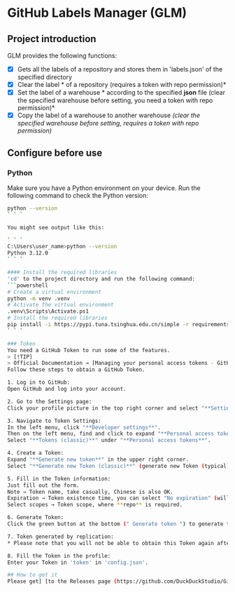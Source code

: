 # GitHub Labels Manager (GLM)

## Project introduction
GLM provides the following functions:
- [x] Gets all the labels of a repository and stores them in 'labels.json' of the specified directory
- [x] Clear the label * of a repository (requires a token with repo permission)*
- [x] Set the label of a warehouse * according to the specified **json** file (clear the specified warehouse before setting, you need a token with repo permission)*
- [x] Copy the label of a warehouse to another warehouse *(clear the specified warehouse before setting, requires a token with repo permission)*

## Configure before use
### Python
Make sure you have a Python environment on your device.
Run the following command to check the Python version:

```bash
python --version
` ` `

You might see output like this:

` ` `
C:\Users\user_name>python --version
Python 3.12.0
` ` `

#### Install the required libraries
'cd' to the project directory and run the following command:
```powershell
# Create a virtual environment
python -m venv .venv
# Activate the virtual environment
.venv\Scripts\Activate.ps1
# Install the required libraries
pip install -i https://pypi.tuna.tsinghua.edu.cn/simple -r requirements.txt
` ` `

### Token
You need a GitHub Token to run some of the features.
> [!TIP]
> Official Documentation → [Managing your personal access tokens - GitHub Docs](https://docs.github.com/en/authentication/keeping-your-account-and-data-secure/managing-your-personal-access-tokens#creating-a-personal-access-token-classic)  
Follow these steps to obtain a GitHub Token.  

1. Log in to GitHub:
Open GitHub and log into your account.

2. Go to the Settings page:
Click your profile picture in the top right corner and select "**Settings**".

3. Navigate to Token Settings:
In the left menu, click "**Developer settings**".
Then on the left menu, find and click to expand "**Personal access tokens**".
Select "**Tokens (classic)**" under "**Personal access tokens**".

4. Create a Token:
Expand "**Generate new token**" in the upper right corner.
Select "**Generate new Token (classic)**" (generate new Token (typical)).

5. Fill in the Token information:
Just fill out the form.
Note → Token name, take casually, Chinese is also OK.
Expiration → Token existence time, you can select "No expiration" (will not expire).
Select scopes → Token scope, where **repo** is required.

6. Generate Token:
Click the green button at the bottom (" Generate token ") to generate the Token.

7. Token generated by replication:
* Please note that you will not be able to obtain this Token again after this, please keep the Token safe and do not upload it to the public warehouse. *

8. Fill the Token in the profile:
Enter your Token in 'token' in 'config.json'.

## How to get it
Please get] [to the Releases page (https://github.com/DuckDuckStudio/GitHub-Labels-Manager/releases)
